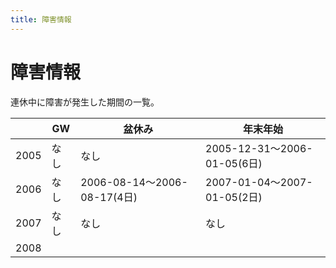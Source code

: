 ```yaml
---
title: 障害情報
---
```


# 障害情報

連休中に障害が発生した期間の一覧。

||GW|盆休み|年末年始|
|---|---|---|---|
|2005|なし|なし|2005-12-31～2006-01-05(6日)|
|2006|なし|2006-08-14～2006-08-17(4日)|2007-01-04～2007-01-05(2日)|
|2007|なし|なし|なし|
|2008||||